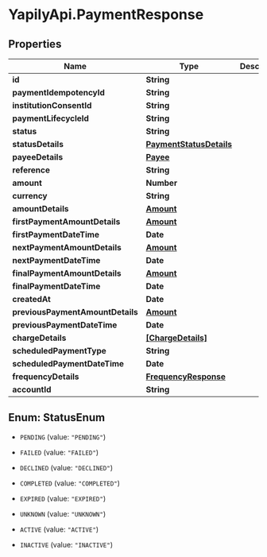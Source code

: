 # YapilyApi.PaymentResponse

## Properties
Name | Type | Description | Notes
------------ | ------------- | ------------- | -------------
**id** | **String** |  | [optional] 
**paymentIdempotencyId** | **String** |  | [optional] 
**institutionConsentId** | **String** |  | [optional] 
**paymentLifecycleId** | **String** |  | [optional] 
**status** | **String** |  | [optional] 
**statusDetails** | [**PaymentStatusDetails**](PaymentStatusDetails.md) |  | [optional] 
**payeeDetails** | [**Payee**](Payee.md) |  | [optional] 
**reference** | **String** |  | [optional] 
**amount** | **Number** |  | [optional] 
**currency** | **String** |  | [optional] 
**amountDetails** | [**Amount**](Amount.md) |  | [optional] 
**firstPaymentAmountDetails** | [**Amount**](Amount.md) |  | [optional] 
**firstPaymentDateTime** | **Date** |  | [optional] 
**nextPaymentAmountDetails** | [**Amount**](Amount.md) |  | [optional] 
**nextPaymentDateTime** | **Date** |  | [optional] 
**finalPaymentAmountDetails** | [**Amount**](Amount.md) |  | [optional] 
**finalPaymentDateTime** | **Date** |  | [optional] 
**createdAt** | **Date** |  | [optional] 
**previousPaymentAmountDetails** | [**Amount**](Amount.md) |  | [optional] 
**previousPaymentDateTime** | **Date** |  | [optional] 
**chargeDetails** | [**[ChargeDetails]**](ChargeDetails.md) |  | [optional] 
**scheduledPaymentType** | **String** |  | [optional] 
**scheduledPaymentDateTime** | **Date** |  | [optional] 
**frequencyDetails** | [**FrequencyResponse**](FrequencyResponse.md) |  | [optional] 
**accountId** | **String** |  | [optional] 


<a name="StatusEnum"></a>
## Enum: StatusEnum


* `PENDING` (value: `"PENDING"`)

* `FAILED` (value: `"FAILED"`)

* `DECLINED` (value: `"DECLINED"`)

* `COMPLETED` (value: `"COMPLETED"`)

* `EXPIRED` (value: `"EXPIRED"`)

* `UNKNOWN` (value: `"UNKNOWN"`)

* `ACTIVE` (value: `"ACTIVE"`)

* `INACTIVE` (value: `"INACTIVE"`)




